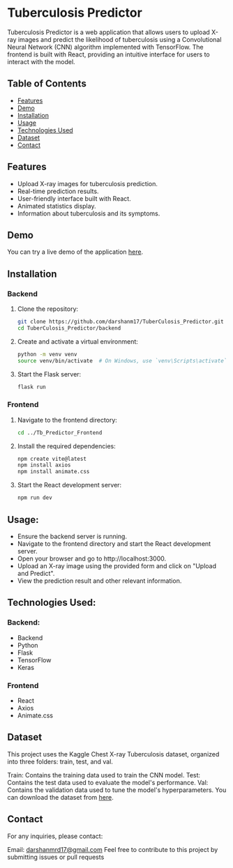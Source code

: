 # Tuberculosis Predictor

Tuberculosis Predictor is a web application that allows users to upload X-ray images and predict the likelihood of tuberculosis using a Convolutional Neural Network (CNN) algorithm implemented with TensorFlow. The frontend is built with React, providing an intuitive interface for users to interact with the model.

## Table of Contents

- [Features](#features)
- [Demo](#demo)
- [Installation](#installation)
- [Usage](#usage)
- [Technologies Used](#technologies-used)
- [Dataset](#dataset)
- [Contact](#contact)

## Features

- Upload X-ray images for tuberculosis prediction.
- Real-time prediction results.
- User-friendly interface built with React.
- Animated statistics display.
- Information about tuberculosis and its symptoms.

## Demo

You can try a live demo of the application [here](#).

## Installation

### Backend

1. Clone the repository:
   ```bash
   git clone https://github.com/darshanm17/TuberCulosis_Predictor.git
   cd TuberCulosis_Predictor/backend
2. Create and activate a virtual environment:
   ```bash
   python -m venv venv
   source venv/bin/activate  # On Windows, use `venv\Scripts\activate`
3. Start the Flask server:
   ```bash
   flask run

### Frontend

1. Navigate to the frontend directory:
   ```bash
   cd ../Tb_Predictor_Frontend
2. Install the required dependencies:
   ```bash
   npm create vite@latest
   npm install axios
   npm install animate.css

3. Start the React development server:
   ```bash
   npm run dev

## Usage:
- Ensure the backend server is running.
- Navigate to the frontend directory and start the React development server.
- Open your browser and go to http://localhost:3000.
- Upload an X-ray image using the provided form and click on "Upload and Predict".
- View the prediction result and other relevant information.

## Technologies Used:
### Backend:
- Backend
- Python
- Flask
- TensorFlow
- Keras
  
### Frontend
- React
- Axios
- Animate.css

## Dataset
This project uses the Kaggle Chest X-ray Tuberculosis dataset, organized into three folders: train, test, and val.

Train: Contains the training data used to train the CNN model.
Test: Contains the test data used to evaluate the model's performance.
Val: Contains the validation data used to tune the model's hyperparameters.
You can download the dataset from [here](https://www.kaggle.com/datasets/tawsifurrahman/tuberculosis-tb-chest-xray-dataset).

## Contact
For any inquiries, please contact:

Email: darshanmrd17@gmail.com
Feel free to contribute to this project by submitting issues or pull requests
